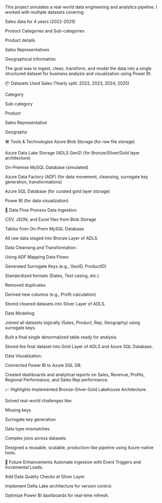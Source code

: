 This project simulates a real-world data engineering and analytics pipeline.
I worked with multiple datasets covering:

Sales data for 4 years (2022-2025)

Product Categories and Sub-categories

Product details

Sales Representatives

Geographical information

The goal was to ingest, clean, transform, and model the data into a single structured dataset for business analysis and visualization using Power BI.

📦 Datasets Used
Sales (Yearly split: 2022, 2023, 2024, 2025)

Category

Sub-category

Product

Sales Representative

Geography

🛠️ Tools & Technologies
Azure Blob Storage (for raw file storage)

Azure Data Lake Storage (ADLS Gen2) (for Bronze/Silver/Gold layer architecture)

On-Premise MySQL Database (simulated)

Azure Data Factory (ADF) (for data movement, cleansing, surrogate key generation, transformations)

Azure SQL Database (for curated gold layer storage)

Power BI (for data visualization)

🔄 Data Flow Process
Data Ingestion:

CSV, JSON, and Excel files from Blob Storage

Tables from On-Prem MySQL Database

All raw data staged into Bronze Layer of ADLS.

Data Cleansing and Transformation:

Using ADF Mapping Data Flows:

Generated Surrogate Keys (e.g., GeoID, ProductID)

Standardized formats (Dates, Text casing, etc.)

Removed duplicates

Derived new columns (e.g., Profit calculation)

Stored cleaned datasets into Silver Layer of ADLS.

Data Modeling:

Joined all datasets logically (Sales, Product, Rep, Geography) using surrogate keys.

Built a final single denormalized table ready for analysis.

Stored the final dataset into Gold Layer of ADLS and Azure SQL Database.

Data Visualization:

Connected Power BI to Azure SQL DB.

Created dashboards and analytical reports on Sales, Revenue, Profits, Regional Performance, and Sales Rep performance.

📈 Highlights
Implemented Bronze-Silver-Gold Lakehouse Architecture.

Solved real-world challenges like:

Missing keys

Surrogate key generation

Data type mismatches

Complex joins across datasets

Designed a reusable, scalable, production-like pipeline using Azure-native tools.

🚀 Future Enhancements
Automate ingestion with Event Triggers and Incremental Loads.

Add Data Quality Checks at Silver Layer.

Implement Delta Lake architecture for version control.

Optimize Power BI dashboards for real-time refresh.
